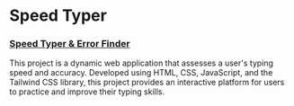 # Speed Typer
### <a href="https://timely-licorice-80d0c1.netlify.app/"> Speed Typer & Error Finder</a>
This project is a dynamic web application that assesses a user's typing speed and accuracy. Developed using HTML, CSS, JavaScript, and the Tailwind CSS library, this project provides an interactive platform for users to practice and improve their typing skills.
